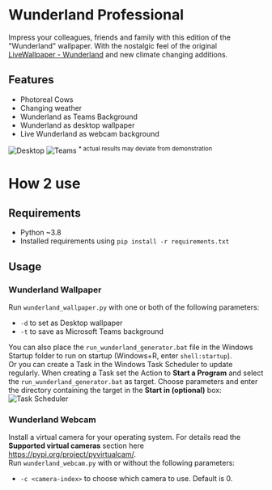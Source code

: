 # Wunderland Professional

Impress your colleagues, friends and family with this edition of the "Wunderland" wallpaper. With the nostalgic feel of the original [LiveWallpaper - Wunderland](https://github.com/DrHaid/LiveWallpaper-Wunderland) and new climate changing additions.

## Features
- Photoreal Cows
- Changing weather
- Wunderland as Teams Background
- Wunderland as desktop wallpaper
- Live Wunderland as webcam background

![Desktop](https://i.imgur.com/YyKADej.png)
![Teams](https://i.imgur.com/c1jdoYM.png)
<sup>* actual results may deviate from demonstration</sup>

# How 2 use
## Requirements
- Python ~3.8 
- Installed requirements using `pip install -r requirements.txt`
## Usage
### Wunderland Wallpaper
Run `wunderland_wallpaper.py` with one or both of the following parameters:
- `-d` to set as Desktop wallpaper
- `-t` to save as Microsoft Teams background

You can also place the `run_wunderland_generator.bat` file in the Windows Startup folder to run on startup (Windows+R, enter `shell:startup`).
<br>
Or you can create a Task in the Windows Task Scheduler to update regularly. When creating a Task set the Action to **Start a Program** and select the `run_wunderland_generator.bat` as target. Choose parameters and enter the directory containing the target in the **Start in (optional)** box:
![Task Scheduler](https://i.imgur.com/JZ0bXgs.png)

### Wunderland Webcam
Install a virtual camera for your operating system. For details read the **Supported virtual cameras** section here https://pypi.org/project/pyvirtualcam/.
<br>
Run `wunderland_webcam.py` with or without the following parameters:
- `-c <camera-index>` to choose which camera to use. Default is 0.